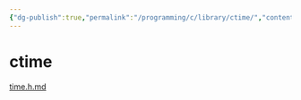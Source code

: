 ```yaml
---
{"dg-publish":true,"permalink":"/programming/c/library/ctime/","contentClasses":".content svg {width: 100%; height: auto;}"}
---
```



# ctime

[time.h.md](../../c/library/time.h.md "mention")